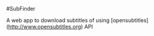 #SubFinder

A web app to download subtitles of using [opensubtitles] (http://www.opensubtitles.org) API
